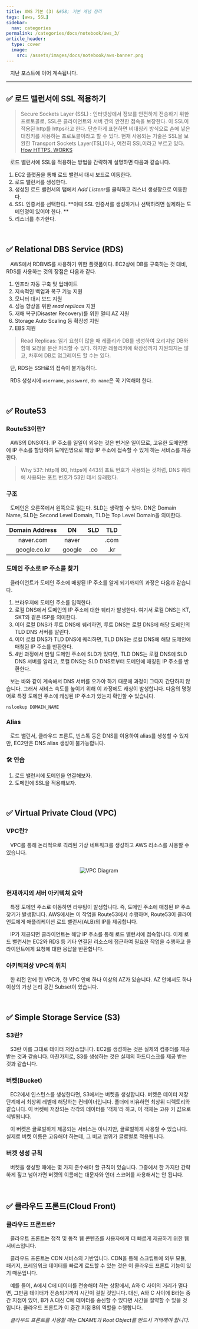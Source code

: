 ```yaml
---
title: AWS 기본 (3) &#58; 기본 개념 정리
tags: [aws, SSL]
sidebar:
  nav: categories
permalink: /categories/docs/notebook/aws_3/
article_header:
  type: cover
  image:
    src: /assets/images/docs/notebook/aws-banner.png
---
```


<div class="article__content" markdown="1">

&ensp; 지난 포스트에 이어 계속됩니다.

---

## ✅ 로드 밸런서에 SSL 적용하기

> Secure Sockets Layer (SSL) : 인터넷상에서 정보를 안전하게 전송하기 위한 프로토콜로, SSL은 클라이언트와 서버 간의 안전한 접속을 보장한다. 이 SSL이 적용된 http를 https라고 한다. 단순하게 표현하면 비대칭키 방식으로 손에 넣은 대칭키를 사용하는 프로토콜이라고 할 수 있다. 현재 사용되는 기술은 SSL을 보완한 Transport Sockets Layer(TSL)이나, 여전히 SSL이라고 부르고 있다.
> [How HTTPS. WORKS](https://howhttps.works/ko/)

&ensp; 로드 밸런서에 SSL을 적용하는 방법을 간략하게 설명하면 다음과 같습니다.

1. EC2 플랫폼을 통해 로드 밸런서 대시 보드로 이동한다.
2. 로드 밸런서를 생성한다.
3. 생성된 로드 밸런서의 탭에서 *Add Listenr*를 클릭하고 리스너 생성창으로 이동한다.
4. SSL 인증서를 선택한다. **이때 SSL 인증서를 생성하거나 선택하려면 실제하는 도메인명이 있어야 한다. **
5. 리스너를 추가한다.

<br/>

## ✅ Relational DBS Service (RDS)

&ensp; AWS에서 RDBMS를 사용하기 위한 플랫폼이다. EC2상에 DB를 구축하는 것 대비, RDS를 사용하는 것의 장점은 다음과 같다.

1. 인프라 자동 구축 및 업데이트
2. 지속적인 백업과 복구 기능 지원
3. 모니터 대시 보드 지원
4. 성능 향상을 위한 _read replicas_ 지원
5. 재해 복구(Disaster Recovery)를 위한 멀티 AZ 지원
6. Storage Auto Scaling 등 확장성 지원
7. EBS 지원

> Read Replicas: 읽기 요청이 많을 때 레플리카 DB를 생성하여 오리지널 DB와 함께 요청을 분산 처리할 수 있다. 하지만 레플리카에 확장성까지 지원되지는 않고, 차후에 DB로 업그레이드 할 수는 있다.

&ensp; 단, RDS는 SSH로의 접속이 불가능하다.

&ensp; RDS 생성시에 `username`, `password`, `db name`은 꼭 기억해야 한다.

<br/>

## ✅ Route53

### Route53이란?

&ensp; AWS의 DNS이다. IP 주소를 일일이 외우는 것은 번거운 일이므로, 고유한 도메인명에 IP 주소를 할당하여 도메인명으로 해당 IP 주소에 접속할 수 있게 하는 서비스를 제공한다.

> Why 53?: http에 80, https에 443의 포트 번호가 사용되는 것처럼, DNS 퀘리에 사용되는 포트 번호가 53인 데서 유래했다.

### 구조

&ensp; 도메인은 오른쪽에서 왼쪽으로 읽는다. SLD는 생략할 수 있다. DN은 Domain Name, SLD는 Second Level Domain, TLD는 Top Level Domain을 의미한다.

| Domain Address |   DN   | SLD | TLD  |
| :------------: | :----: | :-: | :--: |
|   naver.com    | naver  |     | .com |
|  google.co.kr  | google | .co | .kr  |

### 도메인 주소로 IP 주소를 찾기

&ensp; 클라이언트가 도메인 주소에 매칭된 IP 주소를 알게 되기까지의 과정은 다음과 같습니다.

1. 브라우저에 도메인 주소를 입력한다.
2. 로컬 DNS에서 도메인의 IP 주소에 대한 퀘리가 발생한다. 여기서 로컬 DNS는 KT, SKT와 같은 ISP를 의미한다.
3. 이어 로컬 DNS가 루트 DNS에 퀘리하면, 루트 DNS는 로컬 DNS에 해당 도메인의 TLD DNS 서버를 알린다.
4. 이어 로컬 DNS가 TLD DNS에 퀘리하면, TLD DNS는 로컬 DNS에 해당 도메인에 매칭된 IP 주소를 반환한다.
5. 4번 과정에서 만일 도메인 주소에 SLD가 있다면, TLD DNS는 로컬 DNS에 SLD DNS 서버를 알리고, 로컬 DNS는 SLD DNS로부터 도메인에 매칭된 IP 주소를 반환한다.

&ensp; 보는 바와 같이 계속해서 DNS 서버를 오가야 하기 때문에 과정이 그다지 간단하지 않습니다. 그래서 서비스 속도를 높이기 위해 이 과정에도 캐싱이 발생합니다. 다음의 명령어로 특정 도메인 주소에 캐싱된 IP 주소가 있는지 확인할 수 있습니다.

```zsh
nslookup DOMAIN_NAME
```

### Alias

&ensp; 로드 밸런서, 클라우드 프론트, 빈스톡 등은 DNS를 이용하여 alias를 생성할 수 있지만, EC2만은 DNS alias 생성이 불가능합니다.

### 🛠️ 연습

1. 로드 밸런서에 도메인을 연결해보자.
2. 도메인에 SSL을 적용해보자.

<br/>

## ✅ Virtual Private Cloud (VPC)

### VPC란?

&ensp; VPC를 통해 논리적으로 격리된 가상 네트워크를 생성하고 AWS 리소스를 사용할 수 있습니다.

<br/>

<div align="center">
<img src="https://docs.aws.amazon.com/ko_kr/vpc/latest/userguide/images/how-it-works.png" alt="VPC Diagram">

</div>

<br/>

### 현재까지의 서버 아키텍쳐 요약

&ensp; 특정 도메인 주소로 이동하면 라우팅이 발생합니다. 즉, 도메인 주소에 매칭된 IP 주소 찾기가 발생합니다. AWS에서는 이 작업을 Route53에서 수행하며, Route53이 클라이언트에게 애플리케이션 로드 밸런서(ALB)의 IP를 제공합니다.

&ensp; IP가 제공되면 클라이언트는 해당 IP 주소를 통해 로드 밸런서에 접속합니다. 이제 로드 밸런서는 EC2와 RDS 등 기타 연결된 리소스에 접근하여 필요한 작업을 수행하고 클라이언트에게 요청에 대한 응답을 반환합니다.

### 아키텍쳐상 VPC의 위치

&ensp; 한 리전 안에 한 VPC가, 한 VPC 안에 하나 이상의 AZ가 있습니다. AZ 안에서도 하나 이상의 가상 논리 공간 Subset이 있습니다.

<br/>

## ✅ Simple Storage Service (S3)

### S3란?

&ensp; S3란 이름 그대로 데이터 저장소입니다. EC2를 생성하는 것은 실제의 컴퓨터를 제공 받는 것과 같습니다. 마찬가지로, S3를 생성하는 것은 실제의 하드디스크를 제공 받는 것과 같습니다.

### 버켓(Bucket)

&ensp; EC2에서 인스턴스를 생성한다면, S3에서는 버켓을 생성합니다. 버켓은 데이터 저장 단계에서 최상위 레벨에 해당하는 컨테이너입니다. 폴더에 비유하면 최상위 디렉토리와 같습니다. 이 버켓에 저장되는 각각의 데이터를 '객체'라 하고, 이 객체는 고유 키 값으로 식별됩니다.

&ensp; 이 버켓은 글로벌하게 제공되는 서비스는 아니지만, 글로벌하게 사용할 수 있습니다. 실제로 버켓 이름은 고유해야 하는데, 그 비교 범위가 글로벌로 적용됩니다.

### 버켓 생성 규칙

&ensp; 버켓을 생성할 때에는 몇 가지 준수해야 할 규칙이 있습니다. 그중에서 한 가지만 간략하게 짚고 넘어가면 버켓의 이름에는 대문자와 언더 스코어를 사용해서는 안 됩니다.

<br/>

## ✅ 클라우드 프론트(Cloud Front)

### 클라우드 프론트란?

&ensp; 클라우트 프론트는 정적 및 동적 웹 콘텐츠를 사용자에게 더 빠르게 제공하기 위한 웹 서비스입니다.

&ensp; 클라우드 프론트는 CDN 서비스의 기반입니다. CDN을 통해 스크립트에 외부 모듈, 패키지, 프레임워크 데이터를 빠르게 로드할 수 있는 것은 이 클라우드 프론트 기능이 있기 때문입니다.

&ensp; 예를 들어, A에서 C에 데이터를 전송해야 하는 상황에서, A와 C 사이의 거리가 멀다면, 그만큼 데이터가 전송되기까지 시간이 걸릴 것입니다. 대신, A와 C 사이에 B라는 중간 지점이 있어, B가 A 대신 C에 데이터를 송신할 수 있다면 시간을 절약할 수 있을 것입니다. 클라우드 프론트가 이 중간 지점 B의 역할을 수행합니다.

&ensp; _클라우드 프론트를 사용할 때는 CNAME과 Root Object를 반드시 기억해야 합니다._

</div>

